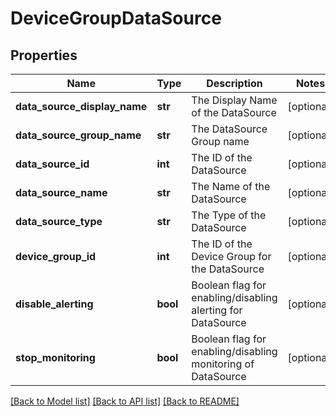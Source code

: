# DeviceGroupDataSource

## Properties
Name | Type | Description | Notes
------------ | ------------- | ------------- | -------------
**data_source_display_name** | **str** | The Display Name of the DataSource | [optional] 
**data_source_group_name** | **str** | The DataSource Group name | [optional] 
**data_source_id** | **int** | The ID of the DataSource | [optional] 
**data_source_name** | **str** | The Name of the DataSource | [optional] 
**data_source_type** | **str** | The Type of the DataSource | [optional] 
**device_group_id** | **int** | The ID of the Device Group for the DataSource | [optional] 
**disable_alerting** | **bool** | Boolean flag for enabling/disabling alerting for DataSource | [optional] 
**stop_monitoring** | **bool** | Boolean flag for enabling/disabling monitoring of DataSource | [optional] 

[[Back to Model list]](../README.md#documentation-for-models) [[Back to API list]](../README.md#documentation-for-api-endpoints) [[Back to README]](../README.md)


